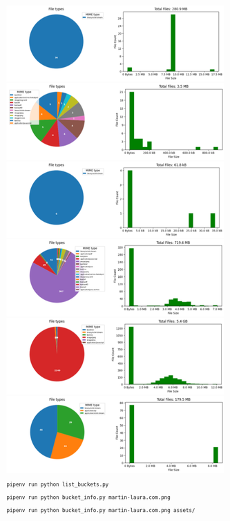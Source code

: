 ![buckleytech-lambda](https://github.com/memsb/bucket_info/blob/main/output/buckleytech-lambda.png?raw=true)
![lcmillsconsulting.com](https://github.com/memsb/bucket_info/blob/main/output/lcmillsconsulting.com.png?raw=true)
![memsb-codebuild](https://github.com/memsb/bucket_info/blob/main/output/memsb-codebuild.png?raw=true)
![buckleytech.co.uk](https://github.com/memsb/bucket_info/blob/main/output/buckleytech.co.uk.png?raw=true)
![martin-laura.com](https://github.com/memsb/bucket_info/blob/main/output/martin-laura.com.png?raw=true)
![memsb-lambda-source](https://github.com/memsb/bucket_info/blob/main/output/memsb-lambda-source.png?raw=true)

```commandline
pipenv run python list_buckets.py
```
```commandline
pipenv run python bucket_info.py martin-laura.com.png
```
```commandline
pipenv run python bucket_info.py martin-laura.com.png assets/
```